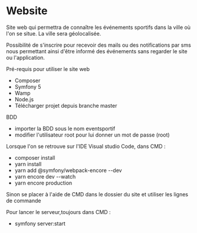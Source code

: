 # Website

Site web qui permettra de connaître les événements sportifs dans la ville où l'on se situe. 
La ville sera géolocalisée.

Possibilité de s'inscrire pour recevoir des mails ou des notifications par sms nous permettant ainsi d'être informé des événements sans regarder le site ou l'application.


Pré-requis pour utiliser le site web

- Composer
- Symfony 5
- Wamp
- Node.js
- Télécharger projet depuis branche master

BDD
- importer la BDD sous le nom eventsportif
- modifier l'utilisateur root pour lui donner un mot de passe (root)

Lorsque l'on se retrouve sur l'IDE Visual studio Code, dans CMD :

- composer install
- yarn install
- yarn add @symfony/webpack-encore --dev
- yarn encore dev --watch
- yarn encore production

Sinon se placer à l'aide de CMD dans le dossier du site et utiliser les lignes de commande

Pour lancer le serveur,toujours dans CMD : 
- symfony server:start
